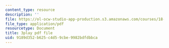 ```yaml
---
content_type: resource
description: ''
file: https://ol-ocw-studio-app-production.s3.amazonaws.com/courses/18-085-computational-science-and-engineering-i-fall-2008/9189d352b625c4d59cbe9982bdfdbbca_uMdPZuT7f70.pdf
file_type: application/pdf
resourcetype: Document
title: 3play pdf file
uid: 9189d352-b625-c4d5-9cbe-9982bdfdbbca
---
```

